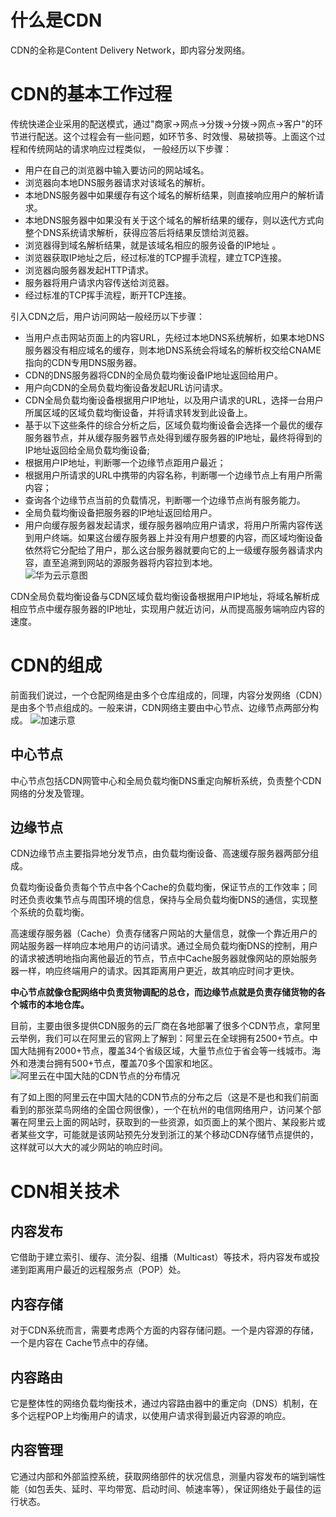 # 什么是CDN
CDN的全称是Content Delivery Network，即内容分发网络。

# CDN的基本工作过程
传统快递企业采用的配送模式，通过"商家→网点→分拨→分拨→网点→客户"的环节进行配送。这个过程会有一些问题，如环节多、时效慢、易破损等。上面这个过程和传统网站的请求响应过程类似，
一般经历以下步骤：
- 用户在自己的浏览器中输入要访问的网站域名。
- 浏览器向本地DNS服务器请求对该域名的解析。
- 本地DNS服务器中如果缓存有这个域名的解析结果，则直接响应用户的解析请求。
- 本地DNS服务器中如果没有关于这个域名的解析结果的缓存，则以迭代方式向整个DNS系统请求解析，获得应答后将结果反馈给浏览器。
- 浏览器得到域名解析结果，就是该域名相应的服务设备的IP地址 。
- 浏览器获取IP地址之后，经过标准的TCP握手流程，建立TCP连接。
- 浏览器向服务器发起HTTP请求。
- 服务器将用户请求内容传送给浏览器。
- 经过标准的TCP挥手流程，断开TCP连接。

引入CDN之后，用户访问网站一般经历以下步骤：
- 当用户点击网站页面上的内容URL，先经过本地DNS系统解析，如果本地DNS服务器没有相应域名的缓存，则本地DNS系统会将域名的解析权交给CNAME指向的CDN专用DNS服务器。
- CDN的DNS服务器将CDN的全局负载均衡设备IP地址返回给用户。
- 用户向CDN的全局负载均衡设备发起URL访问请求。
- CDN全局负载均衡设备根据用户IP地址，以及用户请求的URL，选择一台用户所属区域的区域负载均衡设备，并将请求转发到此设备上。
- 基于以下这些条件的综合分析之后，区域负载均衡设备会选择一个最优的缓存服务器节点，并从缓存服务器节点处得到缓存服务器的IP地址，最终将得到的IP地址返回给全局负载均衡设备;
- 根据用户IP地址，判断哪一个边缘节点距用户最近；
- 根据用户所请求的URL中携带的内容名称，判断哪一个边缘节点上有用户所需内容；
- 查询各个边缘节点当前的负载情况，判断哪一个边缘节点尚有服务能力。
- 全局负载均衡设备把服务器的IP地址返回给用户。
- 用户向缓存服务器发起请求，缓存服务器响应用户请求，将用户所需内容传送到用户终端。如果这台缓存服务器上并没有用户想要的内容，而区域均衡设备依然将它分配给了用户，那么这台服务器就要向它的上一级缓存服务器请求内容，直至追溯到网站的源服务器将内容拉到本地。  
![华为云示意图](https://p1-jj.byteimg.com/tos-cn-i-t2oaga2asx/gold-user-assets/2019/8/5/16c5f7c73af1a83f~tplv-t2oaga2asx-watermark.awebp)  

CDN全局负载均衡设备与CDN区域负载均衡设备根据用户IP地址，将域名解析成相应节点中缓存服务器的IP地址，实现用户就近访问，从而提高服务端响应内容的速度。

# CDN的组成
前面我们说过，一个仓配网络是由多个仓库组成的，同理，内容分发网络（CDN）是由多个节点组成的。一般来讲，CDN网络主要由中心节点、边缘节点两部分构成。
![加速示意](https://p1-jj.byteimg.com/tos-cn-i-t2oaga2asx/gold-user-assets/2019/8/5/16c5f7c74d0dade9~tplv-t2oaga2asx-watermark.awebp)

## 中心节点
中心节点包括CDN网管中心和全局负载均衡DNS重定向解析系统，负责整个CDN网络的分发及管理。
## 边缘节点
CDN边缘节点主要指异地分发节点，由负载均衡设备、高速缓存服务器两部分组成。

负载均衡设备负责每个节点中各个Cache的负载均衡，保证节点的工作效率；同时还负责收集节点与周围环境的信息，保持与全局负载均衡DNS的通信，实现整个系统的负载均衡。  

高速缓存服务器（Cache）负责存储客户网站的大量信息，就像一个靠近用户的网站服务器一样响应本地用户的访问请求。通过全局负载均衡DNS的控制，用户的请求被透明地指向离他最近的节点，节点中Cache服务器就像网站的原始服务器一样，响应终端用户的请求。因其距离用户更近，故其响应时间才更快。

**中心节点就像仓配网络中负责货物调配的总仓，而边缘节点就是负责存储货物的各个城市的本地仓库。**

目前，主要由很多提供CDN服务的云厂商在各地部署了很多个CDN节点，拿阿里云举例，我们可以在阿里云的官网上了解到：阿里云在全球拥有2500+节点。中国大陆拥有2000+节点，覆盖34个省级区域，大量节点位于省会等一线城市。海外和港澳台拥有500+节点，覆盖70多个国家和地区。  
![阿里云在中国大陆的CDN节点的分布情况](https://p1-jj.byteimg.com/tos-cn-i-t2oaga2asx/gold-user-assets/2019/8/5/16c5f7c75b2ad570~tplv-t2oaga2asx-watermark.awebp)

有了如上图的阿里云在中国大陆的CDN节点的分布之后（这是不是也和我们前面看到的那张菜鸟网络的全国仓网很像），一个在杭州的电信网络用户，访问某个部署在阿里云上面的网站时，获取到的一些资源，如页面上的某个图片、某段影片或者某些文字，可能就是该网站预先分发到浙江的某个移动CDN存储节点提供的，这样就可以大大的减少网站的响应时间。

# CDN相关技术
## 内容发布
它借助于建立索引、缓存、流分裂、组播（Multicast）等技术，将内容发布或投递到距离用户最近的远程服务点（POP）处。

## 内容存储
对于CDN系统而言，需要考虑两个方面的内容存储问题。一个是内容源的存储，一个是内容在 Cache节点中的存储。

## 内容路由
它是整体性的网络负载均衡技术，通过内容路由器中的重定向（DNS）机制，在多个远程POP上均衡用户的请求，以使用户请求得到最近内容源的响应。

## 内容管理
它通过内部和外部监控系统，获取网络部件的状况信息，测量内容发布的端到端性能（如包丢失、延时、平均带宽、启动时间、帧速率等），保证网络处于最佳的运行状态。
